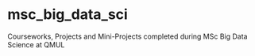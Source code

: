 # msc_big_data_sci

Courseworks, Projects and Mini-Projects completed during MSc Big Data Science at QMUL
